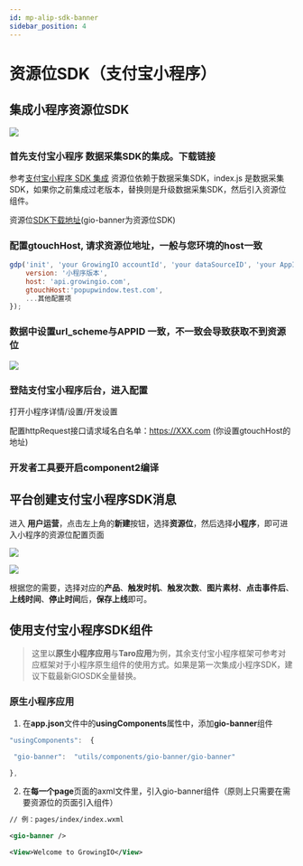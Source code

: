 ```yaml
---
id: mp-alip-sdk-banner
sidebar_position: 4
---
```


# 资源位SDK（支付宝小程序）

## 集成小程序资源位SDK[](#yi-ji-cheng-xiao-cheng-xu-banner-sdk-zui-di-ban-ben-0-5)

![](https://3953104361-files.gitbook.io/~/files/v0/b/gitbook-legacy-files/o/assets%2F-M2qbZInaXgdm8kkNosp%2F-MDnXWvc4f7SzaPFC9YJ%2F-MDnYoooSLtN7F3hqRLC%2Fimage.png?alt=media&token=b705c91e-b8f0-4521-b403-a38537243406)


### 首先支付宝小程序 数据采集SDK的集成。下载链接[](#1-shou-xian-zhi-fu-bao-xiao-cheng-xu-shu-ju-cai-ji-sdk-de-ji-cheng-xia-zai-lian-jie)

参考[支付宝小程序 SDK 集成](https://growingio.github.io/growingio-sdk-docs/docs/miniprogram/3.3/integration/alipay) 资源位依赖于数据采集SDK，index.js 是数据采集SDK，如果你之前集成过老版本，替换则是升级数据采集SDK，然后引入资源位组件。

资源位[SDK下载地址](https://assets.giocdn.com/sdk/cdp/3.0/gio-alip.zip)(gio-banner为资源位SDK)


### 配置gtouchHost, 请求资源位地址，一般与您环境的host一致[](#2-pei-zhi-gtouchhost-qing-qiu-banner-di-zhi-yi-ban-yu-nin-huan-jing-de-host-yi-zhi)

```js
gdp('init', 'your GrowingIO accountId', 'your dataSourceID', 'your AppId', {
    version: '小程序版本',
    host: 'api.growingio.com',
    gtouchHost:'popupwindow.test.com',
    ...其他配置项
});
```


### 数据中设置url_scheme与APPID 一致，不一致会导致获取不到资源位[](#3-shu-ju-zhong-she-zhi-urlscheme-yu-appid-yi-zhi-bu-yi-zhi-hui-dao-zhi-huo-qu-bu-dao-banner)

![](https://3953104361-files.gitbook.io/~/files/v0/b/gitbook-legacy-files/o/assets%2F-M2qbZInaXgdm8kkNosp%2F-MDJJDXUERO0Lv6A2fXF%2F-MDJJih-PzT7PSURSjQa%2Fimage.png?alt=media&token=979dbb8f-feb1-4006-b93f-eba76d5069d8)


### 登陆支付宝小程序后台，进入配置[](#4-deng-lu-zhi-fu-bao-xiao-cheng-xu-hou-tai-jin-ru-pei-zhi)

打开小程序详情/设置/开发设置

配置httpRequest接口请求域名白名单：https://XXX.com (你设置gtouchHost的地址)


### 开发者工具要开启component2编译[](#5-kai-fa-zhe-gong-ju-yao-kai-qi-component-2-bian-yi)


## 平台创建支付宝小程序SDK消息[](#er-ping-tai-chuang-jian-zhi-fu-bao-xiao-cheng-xu-sdk-xiao-xi)

进入  **用户运营**，点击左上角的**新建**按钮，选择**资源位**，然后选择**小程序**，即可进入小程序的资源位配置页面

![](https://3953104361-files.gitbook.io/~/files/v0/b/gitbook-legacy-files/o/assets%2F-M2qbZInaXgdm8kkNosp%2F-MC5ESYD_de7WR234LbA%2F-MC5EvZw5tc81JPFySX7%2Fimage.png?alt=media&token=7f39d6ae-ba6f-4fbf-a258-11df502efe5d)

![](https://3953104361-files.gitbook.io/~/files/v0/b/gitbook-legacy-files/o/assets%2F-M2qbZInaXgdm8kkNosp%2F-MC5ESYD_de7WR234LbA%2F-MC5EzuBl94AXegl_1g8%2Fimage.png?alt=media&token=92ce2f2d-0bae-4040-9ba6-a226f7f0905e)

根据您的需要，选择对应的**产品**、**触发时机**、**触发次数**、**图片素材**、**点击事件后**、**上线时间**、**停止时间**后，**保存上线**即可。


## 使用支付宝小程序SDK组件[](#san-shi-yong-wei-xin-xiao-cheng-xu-sdk-zu-jian)

> 这里以**原生小程序应用**与**Taro应用**为例，其余支付宝小程序框架可参考对应框架对于小程序原生组件的使用方式。如果是第一次集成小程序SDK，建议下载最新GIOSDK全量替换。


### 原生小程序应用[](#31-yuan-sheng-xiao-cheng-xu-ying-yong)

1. 在**app.json**文件中的**usingComponents**属性中，添加**gio-banner**组件

```js
"usingComponents":  {

 "gio-banner":  "utils/components/gio-banner/gio-banner"

},
```

2. 在**每一个page**页面的axml文件里，引入gio-banner组件（原则上只需要在需要资源位的页面引入组件）

```xml
// 例：pages/index/index.wxml

<gio-banner />

<View>Welcome to GrowingIO</View>
```
